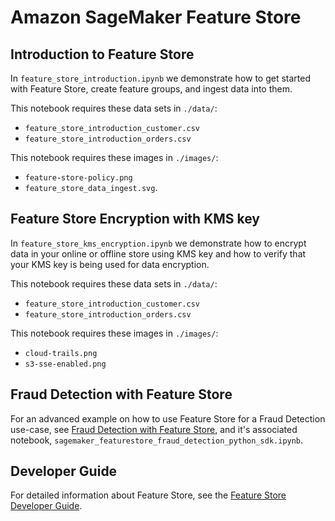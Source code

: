 # Amazon SageMaker Feature Store

## Introduction to Feature Store
In `feature_store_introduction.ipynb` we demonstrate how to get started with Feature Store, create feature groups, and ingest data into them.

This notebook requires these data sets in `./data/`:

* `feature_store_introduction_customer.csv`
* `feature_store_introduction_orders.csv`

This notebook requires these images in `./images/`:

* `feature-store-policy.png`
* `feature_store_data_ingest.svg`.

## Feature Store Encryption with KMS key
In `feature_store_kms_encryption.ipynb` we demonstrate how to encrypt data in your online or offline store using KMS key and how to verify that your KMS key is being used for data encryption. 

This notebook requires these data sets in `./data/`:
* `feature_store_introduction_customer.csv`
* `feature_store_introduction_orders.csv`

This notebook requires these images in `./images/`:
* `cloud-trails.png`
* `s3-sse-enabled.png`

## Fraud Detection with Feature Store
For an advanced example on how to use Feature Store for a Fraud Detection use-case, see [Fraud Detection with Feature Store](https://sagemaker-examples.readthedocs.io/en/latest/sagemaker-featurestore/sagemaker_featurestore_fraud_detection_python_sdk.html), and it's associated notebook, `sagemaker_featurestore_fraud_detection_python_sdk.ipynb`.

## Developer Guide
For detailed information about Feature Store, see the [Feature Store Developer Guide](https://docs.aws.amazon.com/sagemaker/latest/dg/feature-store.html).  
